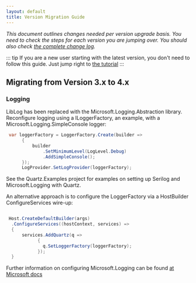 ```yaml
---
layout: default
title: Version Migration Guide
---
```


*This document outlines changes needed per version upgrade basis. You need to check the steps for each version you are jumping over. You should also check [the complete change log](https://raw.github.com/quartznet/quartznet/master/changelog.md).*

::: tip
If you are a new user starting with the latest version, you don't need to follow this guide. Just jump right to [the tutorial](tutorial/index.html)
:::

## Migrating from Version 3.x to 4.x

### Logging

LibLog has been replaced with the Microsoft.Logging.Abstraction library.
Reconfigure logging using a ILoggerFactory, an example, with a Microsoft.Logging.SimpleConsole logger:

```c#
 var loggerFactory = LoggerFactory.Create(builder =>
      {
          builder
              .SetMinimumLevel(LogLevel.Debug)
              .AddSimpleConsole();
      });
      LogProvider.SetLogProvider(loggerFactory);
```

See the Quartz.Examples project for examples on setting up Serilog and Microsoft.Logging with Quartz.

An alternative approach is to configure the LoggerFactory via a HostBuilder ConfigureServices wire-up:

```c#

 Host.CreateDefaultBuilder(args)
  .ConfigureServices((hostContext, services) =>
  {
      services.AddQuartz(q =>
            {
              q.SetLoggerFactory(loggerFactory);
            });
  }
```

Further information on configuring Microsoft.Logging can be found [at Microsoft docs](https://docs.microsoft.com/en-us/dotnet/core/extensions/logging?tabs=command-line)